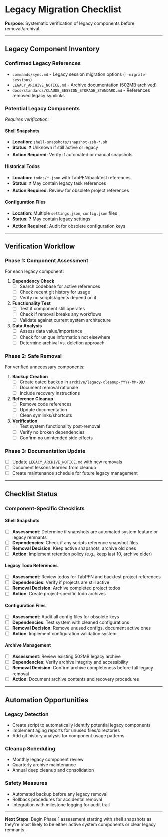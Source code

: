 # Legacy Migration Checklist

**Purpose**: Systematic verification of legacy components before removal/archival.

---

## **Legacy Component Inventory**

### **Confirmed Legacy References**

- `commands/sync.md` - Legacy session migration options (`--migrate-sessions`)
- `LEGACY_ARCHIVE_NOTICE.md` - Archive documentation (502MB archived)
- `docs/standards/CLAUDE_SESSION_STORAGE_STANDARD.md` - References removed legacy symlinks

### **Potential Legacy Components**

_Requires verification:_

#### Shell Snapshots

- **Location**: `shell-snapshots/snapshot-zsh-*.sh`
- **Status**: ❓ Unknown if still active or legacy
- **Action Required**: Verify if automated or manual snapshots

#### Historical Todos

- **Location**: `todos/*.json` with TabPFN/backtest references
- **Status**: ❓ May contain legacy task references
- **Action Required**: Review for obsolete project references

#### Configuration Files

- **Location**: Multiple `settings.json`, `config.json` files
- **Status**: ❓ May contain legacy settings
- **Action Required**: Audit for obsolete configuration keys

---

## **Verification Workflow**

### **Phase 1: Component Assessment**

For each legacy component:

1. **Dependency Check**
   - [ ] Search codebase for active references
   - [ ] Check recent git history for usage
   - [ ] Verify no scripts/agents depend on it

2. **Functionality Test**
   - [ ] Test if component still operates
   - [ ] Check if removal breaks any workflows
   - [ ] Validate against current system architecture

3. **Data Analysis**
   - [ ] Assess data value/importance
   - [ ] Check for unique information not elsewhere
   - [ ] Determine archival vs. deletion approach

### **Phase 2: Safe Removal**

For verified unnecessary components:

1. **Backup Creation**
   - [ ] Create dated backup in `archive/legacy-cleanup-YYYY-MM-DD/`
   - [ ] Document removal rationale
   - [ ] Include recovery instructions

2. **Reference Cleanup**
   - [ ] Remove code references
   - [ ] Update documentation
   - [ ] Clean symlinks/shortcuts

3. **Verification**
   - [ ] Test system functionality post-removal
   - [ ] Verify no broken dependencies
   - [ ] Confirm no unintended side effects

### **Phase 3: Documentation Update**

- [ ] Update `LEGACY_ARCHIVE_NOTICE.md` with new removals
- [ ] Document lessons learned from cleanup
- [ ] Create maintenance schedule for future legacy management

---

## **Checklist Status**

### **Component-Specific Checklists**

#### Shell Snapshots

- [ ] **Assessment**: Determine if snapshots are automated system feature or legacy remnants
- [ ] **Dependencies**: Check if any scripts reference snapshot files
- [ ] **Removal Decision**: Keep active snapshots, archive old ones
- [ ] **Action**: Implement retention policy (e.g., keep last 10, archive older)

#### Legacy Todo References

- [ ] **Assessment**: Review todos for TabPFN and backtest project references
- [ ] **Dependencies**: Verify if projects are still active
- [ ] **Removal Decision**: Archive completed project todos
- [ ] **Action**: Create project-specific todo archives

#### Configuration Files

- [ ] **Assessment**: Audit all config files for obsolete keys
- [ ] **Dependencies**: Test system with cleaned configurations
- [ ] **Removal Decision**: Remove unused configs, document active ones
- [ ] **Action**: Implement configuration validation system

#### Archive Management

- [ ] **Assessment**: Review existing 502MB legacy archive
- [ ] **Dependencies**: Verify archive integrity and accessibility
- [ ] **Removal Decision**: Confirm archive completeness before full legacy removal
- [ ] **Action**: Document archive contents and recovery procedures

---

## **Automation Opportunities**

### **Legacy Detection**

- Create script to automatically identify potential legacy components
- Implement aging reports for unused files/directories
- Add git history analysis for component usage patterns

### **Cleanup Scheduling**

- Monthly legacy component review
- Quarterly archive maintenance
- Annual deep cleanup and consolidation

### **Safety Measures**

- Automated backup before any legacy removal
- Rollback procedures for accidental removal
- Integration with milestone logging for audit trail

---

**Next Steps**: Begin Phase 1 assessment starting with shell snapshots as they're most likely to be either active system components or clear legacy remnants.
